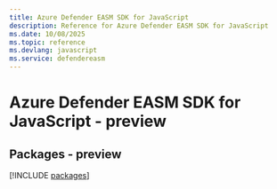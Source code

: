 ```yaml
---
title: Azure Defender EASM SDK for JavaScript
description: Reference for Azure Defender EASM SDK for JavaScript
ms.date: 10/08/2025
ms.topic: reference
ms.devlang: javascript
ms.service: defendereasm
---
```

# Azure Defender EASM SDK for JavaScript - preview
## Packages - preview
[!INCLUDE [packages](defender-easm-index.md)]